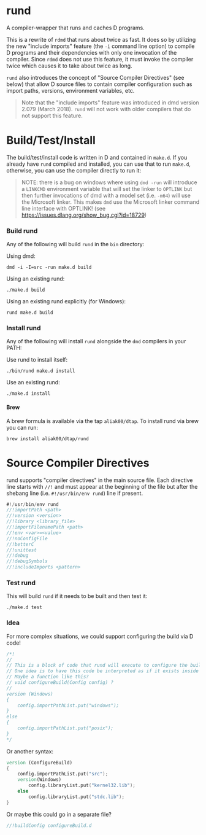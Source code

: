 # rund

A compiler-wrapper that runs and caches D programs.

This is a rewrite of `rdmd` that runs about twice as fast. It does so by utilizing the new "include imports" feature (the `-i` command line option) to compile D programs and their dependencies with only one invocation of the compiler.  Since `rdmd` does not use this feature, it must invoke the compiler twice which causes it to take about twice as long.

`rund` also introduces the concept of "Source Compiler Directives" (see below) that allow D source files to contain compiler configuration such as import paths, versions, environment variables, etc.

> Note that the "include imports" feature was introduced in dmd version 2.079 (March 2018).  `rund` will not work with older compilers that do not support this feature.

# Build/Test/Install

The build/test/install code is written in D and contained in `make.d`.  If you already have `rund` compiled and installed, you can use that to run `make.d`, otherwise, you can use the compiler directly to run it:

> NOTE: there is a bug on windows where using `dmd -run` will introduce a `LINKCMD` environment variable that will set the linker to `OPTLINK` but then further invocations of dmd with a model set (i.e. `-m64`) will use the Microsoft linker.  This makes `dmd` use the Microsoft linker command line interface with OPTLINK! (see https://issues.dlang.org/show_bug.cgi?id=18729)


### Build rund

Any of the following will build `rund` in the `bin` directory:

Using dmd:
```
dmd -i -I=src -run make.d build
```

Using an existing rund:
```
./make.d build
```

Using an existing rund explicitly (for Windows):
```
rund make.d build
```

### Install rund

Any of the following will install `rund` alongside the `dmd` compilers in your PATH:

Use rund to install itself:
```
./bin/rund make.d install
```

Use an existing rund:
```
./make.d install
```

#### Brew

A brew formula is available via the tap `aliak00/dtap`. To install rund via brew you can run:
```
brew install aliak00/dtap/rund
```

# Source Compiler Directives

rund supports "compiler directives" in the main source file.  Each directive line starts with `//!` and must appear at the beginning of the file but after the shebang line (i.e. `#!/usr/bin/env rund`) line if present.

```D
#!/usr/bin/env rund
//!importPath <path>
//!version <version>
//!library <library_file>
//!importFilenamePath <path>
//!env <var>=<value>
//!noConfigFile
//!betterC
//!unittest
//!debug
//!debugSymbols
//!includeImports <pattern>
```

### Test rund

This will build `rund` if it needs to be built and then test it:

```
./make.d test
```

### Idea

For more complex situations, we could support configuring the build via D code!
```D
/*!
//
// This is a block of code that rund will execute to configure the build.
// One idea is to have this code be interpreted as if it exists inside a function.
// Maybe a function like this?
// void configureBuild(Config config) ?
//
version (Windows)
{
    config.importPathList.put("windows");
}
else
{
    config.importPathList.put("posix");
}
*/
```
Or another syntax:
```D
version (ConfigureBuild)
{
    config.importPathList.put("src");
    version(Windows)
        config.libraryList.put("kernel32.lib");
    else
        config.libraryList.put("stdc.lib");
}
```
Or maybe this could go in a separate file?
```D
//!buildConfig configureBuild.d
```
